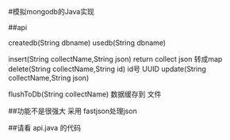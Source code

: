 #模拟mongodb的Java实现 

##api

createdb(String dbname)
usedb(String dbname)


insert(String collectName,String json) return collect  json 转成map
delete(String collectName,String id) id号 UUID
update(String collectName,String json)

flushToDb(String collectName)  数据缓存到 文件
 
##功能不是很强大
采用 fastjson处理json

##请看 api.java 的代码

